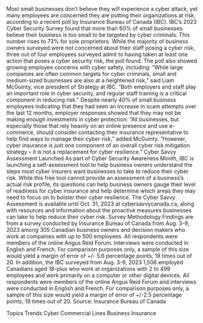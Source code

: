 Most small businesses don’t believe they will experience a cyber attack, yet many employees are concerned they are putting their organizations at risk, according to a recent poll by Insurance Bureau of Canada (IBC).
IBC’s 2023 Cyber Security Survey found that more than 60% of small businesses believe their business is too small to be targeted by cyber criminals. This number rises to 73% for sole proprietors.
While the majority of business owners surveyed were not concerned about their staff posing a cyber risk, three out of four employees surveyed admit to having taken at least one action that poses a cyber security risk, the poll found.
The poll also showed growing employee concerns with cyber safety, including:
“While large companies are often common targets for cyber criminals, small and medium-sized businesses are also at a heightened risk,” said Liam McGuinty, vice president of Strategy at IBC. “Both employers and staff play an important role in cyber security, and regular staff training is a critical component in reducing risk.”
Despite nearly 40% of small business employees indicating that they had seen an increase in scam attempts over the last 12 months, employer responses showed that they may not be making enough investments in cyber protection:
“All businesses, but especially those that rely heavily on an online presence and use e-commerce, should consider contacting their insurance representative to help find ways to manage their cyber risk,” added McGuinty. “However, cyber insurance is just one component of an overall cyber risk mitigation strategy – it is not a replacement for cyber resilience.”
Cyber Savvy Assessment Launched
As part of Cyber Security Awareness Month, IBC is launching a self-assessment tool to help business owners understand the steps most cyber insurers want businesses to take to reduce their cyber risk.
While this free tool cannot provide an assessment of a business’s actual risk profile, its questions can help business owners gauge their level of readiness for cyber insurance and help determine which areas they may need to focus on to bolster their cyber resilience.
The Cyber Savvy Assessment is available until Oct. 31, 2023 at cybersavvycanada.ca, along with resources and information about the proactive measures businesses can take to help reduce their cyber risk.
Survey Methodology
Findings are from a survey conducted by Insurance Bureau of Canada from Aug. 3-9, 2023 among 305 Canadian business owners and decision makers who work at companies with up to 500 employees. All respondents were members of the online Angus Reid Forum. Interviews were conducted in English and French. For comparison purposes only, a sample of this size would yield a margin of error of +/- 5.6 percentage points, 19 times out of 20.
In addition, the IBC surveyed from Aug. 3-9, 2023 1,506 employed Canadians aged 18-plus who work at organizations with 2 to 499 employees and work primarily on a computer or other digital devices. All respondents were members of the online Angus Reid Forum and interviews were conducted in English and French. For comparison purposes only, a sample of this size would yield a margin of error of +/-2.5 percentage points, 19 times out of 20.
Source: Insurance Bureau of Canada

Topics
Trends
Cyber
Commercial Lines
Business Insurance
